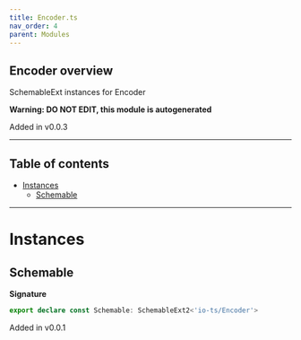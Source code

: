 ```yaml
---
title: Encoder.ts
nav_order: 4
parent: Modules
---
```


## Encoder overview

SchemableExt instances for Encoder

**Warning: DO NOT EDIT, this module is autogenerated**

Added in v0.0.3

---

<h2 class="text-delta">Table of contents</h2>

- [Instances](#instances)
  - [Schemable](#schemable)

---

# Instances

## Schemable

**Signature**

```ts
export declare const Schemable: SchemableExt2<'io-ts/Encoder'>
```

Added in v0.0.1
